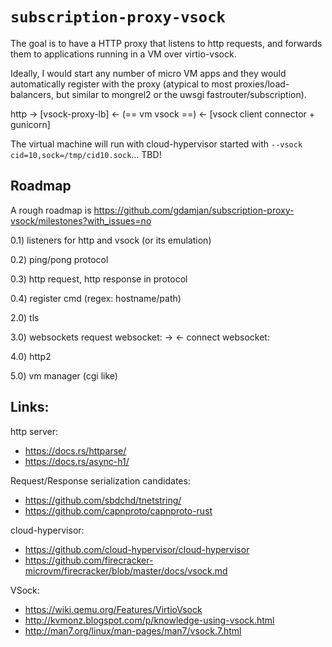 # `subscription-proxy-vsock`

The goal is to have a HTTP proxy that listens to http requests,
and forwards them to applications running in a VM over virtio-vsock.

Ideally, I would start any number of micro VM apps and they would automatically register with the proxy
(atypical to most proxies/load-balancers, but similar to mongrel2 or the uwsgi fastrouter/subscription).

http -> [vsock-proxy-lb] <- (== vm vsock ==) <- [vsock client connector + gunicorn]

The virtual machine will run with cloud-hypervisor started with `--vsock cid=10,sock=/tmp/cid10.sock`… TBD!


## Roadmap

A rough roadmap is 
https://github.com/gdamjan/subscription-proxy-vsock/milestones?with_issues=no

0.1)
  listeners for http and vsock (or its emulation)

0.2)
  ping/pong protocol

0.3)
  http request, http response in protocol

0.4)
  register cmd (regex: hostname/path)

2.0)
  tls

3.0)
  websockets
  request websocket:<uuid> ->
  <- connect websocket:<uuid>

4.0)
  http2

5.0)
  vm manager (cgi like)


## Links:

http server:
- https://docs.rs/httparse/
- https://docs.rs/async-h1/

Request/Response serialization candidates:
- https://github.com/sbdchd/tnetstring/
- https://github.com/capnproto/capnproto-rust

cloud-hypervisor:
- https://github.com/cloud-hypervisor/cloud-hypervisor
- https://github.com/firecracker-microvm/firecracker/blob/master/docs/vsock.md

VSock:
- https://wiki.qemu.org/Features/VirtioVsock
- http://kvmonz.blogspot.com/p/knowledge-using-vsock.html
- http://man7.org/linux/man-pages/man7/vsock.7.html
